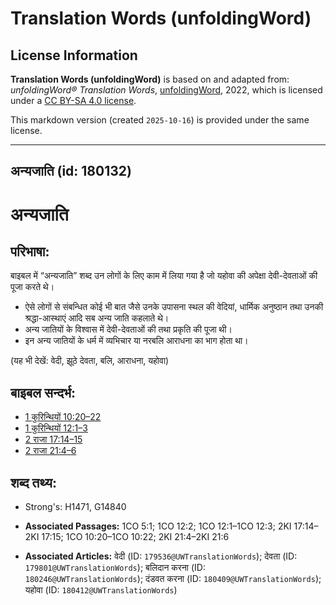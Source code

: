 # Translation Words (unfoldingWord)

## License Information

**Translation Words (unfoldingWord)** is based on and adapted from: _unfoldingWord® Translation Words_, [unfoldingWord](https://unfoldingword.org/utw), 2022, which is licensed under a [CC BY-SA 4.0 license](https://creativecommons.org/licenses/by-sa/4.0/legalcode.en).

This markdown version (created `2025-10-16`) is provided under the same license.



--------------------------------

## अन्यजाति (id: 180132)

अन्यजाति
========

परिभाषा:
--------

बाइबल में “अन्यजाति” शब्द उन लोगों के लिए काम में लिया गया है जो यहोवा की अपेक्षा देवी\-देवताओं की पूजा करते थे।

* ऐसे लोगों से संबन्धित कोई भी बात जैसे उनके उपासना स्थल की वेदियां, धार्मिक अनुष्ठान तथा उनकी श्रद्धा\-आस्थाएं आदि सब अन्य जाति कहलाते थे।
* अन्य जातियों के विश्वास में देवी\-देवताओं की तथा प्रकृति की पूजा थी।
* इन अन्य जातियों के धर्म में व्यभिचार या नरबलि आराधना का भाग होता था।

(यह भी देखें: वेदी, झूठे देवता, बलि, आराधना, यहोवा)

बाइबल सन्दर्भ:
--------------

* [1 कुरिन्थियों 10:20–22](https://ref.ly/1Cor0:0)
* [1 कुरिन्थियों 12:1–3](https://ref.ly/1Cor0:0)
* [2 राजा 17:14–15](https://ref.ly/2Kgs0:0)
* [2 राजा 21:4–6](https://ref.ly/2Kgs0:0)

शब्द तथ्य:
----------

* Strong's: H1471, G14840

* **Associated Passages:** 1CO 5:1; 1CO 12:2; 1CO 12:1–1CO 12:3; 2KI 17:14–2KI 17:15; 1CO 10:20–1CO 10:22; 2KI 21:4–2KI 21:6
* **Associated Articles:** वेदी (ID: `179536@UWTranslationWords`); देवता (ID: `179801@UWTranslationWords`); बलिदान करना (ID: `180246@UWTranslationWords`); दंडवत करना (ID: `180409@UWTranslationWords`); यहोवा (ID: `180412@UWTranslationWords`)

